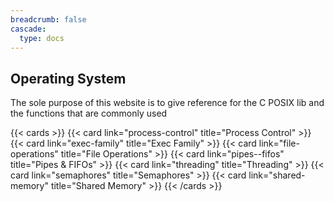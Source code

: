 ```yaml
---
breadcrumb: false
cascade:
  type: docs
---
```


## Operating System

The sole purpose of this website is to give reference for the C POSIX lib and the functions that are commonly used

{{< cards >}}
  {{< card link="process-control" title="Process Control" >}}
  {{< card link="exec-family" title="Exec Family" >}}
  {{< card link="file-operations" title="File Operations" >}}
  {{< card link="pipes--fifos" title="Pipes & FIFOs" >}}
  {{< card link="threading" title="Threading" >}}
  {{< card link="semaphores" title="Semaphores" >}}
  {{< card link="shared-memory" title="Shared Memory" >}}
{{< /cards >}}

